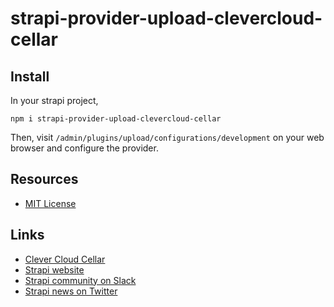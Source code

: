 # strapi-provider-upload-clevercloud-cellar

## Install

In your strapi project,

```
npm i strapi-provider-upload-clevercloud-cellar
```

Then, visit `/admin/plugins/upload/configurations/development` on your web browser and configure the provider.

## Resources

- [MIT License](LICENSE.md)

## Links

- [Clever Cloud Cellar](https://www.clever-cloud.com/doc/addons/cellar/)
- [Strapi website](http://strapi.io/)
- [Strapi community on Slack](http://slack.strapi.io)
- [Strapi news on Twitter](https://twitter.com/strapijs)
